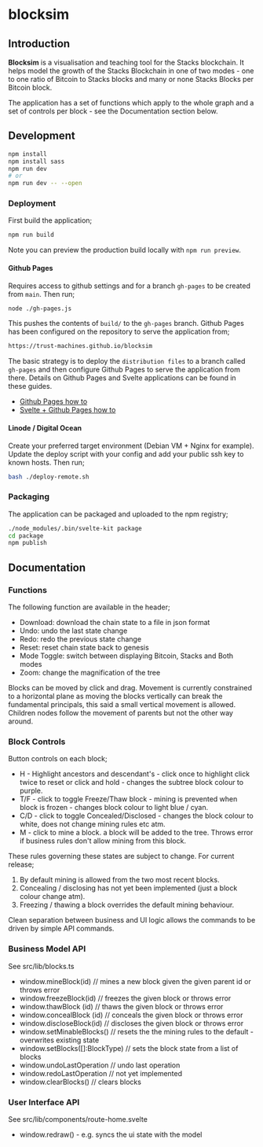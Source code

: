 # blocksim

## Introduction

**Blocksim** is a visualisation and teaching tool for the Stacks blockchain. It helps model the growth
of the Stacks Blockchain in one of two modes - one to one ratio of Bitcoin to Stacks blocks
and many or none Stacks Blocks per Bitcoin block.

The application has a set of functions which apply to the whole graph and a set of
controls per block - see the Documentation section below.

## Development

```bash
npm install
npm install sass
npm run dev
# or
npm run dev -- --open
```

### Deployment

First build the application;

```bash
npm run build
```

Note you can preview the production build locally with `npm run preview`.

#### Github Pages

Requires access to github settings and for a branch `gh-pages` to be created from `main`.
Then run;

```bash
node ./gh-pages.js
```

This pushes the contents of `build/` to the `gh-pages` branch. Github Pages
has been configured on the repository to serve the application from;

```bash
https://trust-machines.github.io/blocksim
```

The basic strategy is to deploy the `distribution files` to a branch called `gh-pages` and then configure Github Pages to serve the application from there. Details on Github Pages and Svelte
applications can be found in these guides.

- [Github Pages how to](https://docs.github.com/en/pages)
- [Svelte + Github Pages how to](https://github.com/sveltejs/kit/tree/master/packages/adapter-static#spa-mode)

#### Linode / Digital Ocean

Create your preferred target environment (Debian VM + Nginx for example).
Update the deploy script with your config and add your public ssh key to known hosts.
Then run;

```bash
bash ./deploy-remote.sh
```

### Packaging

The application can be packaged and uploaded to the npm registry;

```bash
./node_modules/.bin/svelte-kit package
cd package
npm publish
```

## Documentation

### Functions

The following function are available in the header;

- Download: download the chain state to a file in json format
- Undo: undo the last state change
- Redo: redo the previous state change
- Reset: reset chain state back to genesis
- Mode Toggle: switch between displaying Bitcoin, Stacks and Both modes
- Zoom: change the magnification of the tree

Blocks can be moved by click and drag. Movement is currently constrained to a
horizontal plane as moving the blocks vertically can break the fundamental principals, this
said a small vertical movement is allowed. Children nodes follow the movement of parents
but not the other way around.

### Block Controls

Button controls on each block;

- H - Highlight ancestors and descendant's - click once to highlight click twice to reset or click and hold - changes the subtree block colour to purple.
- T/F - click to toggle Freeze/Thaw block - mining is prevented when block is frozen - changes block colour to light blue / cyan.
- C/D - click to toggle Concealed/Disclosed - changes the block colour to white, does not change mining rules etc atm.
- M - click to mine a block. a block will be added to the tree. Throws error if business rules don't allow mining from this block.

These rules governing these states are subject to change. For current release;

1. By default mining is allowed from the two most recent blocks.
2. Concealing / disclosing has not yet been implemented (just a block colour change atm).
3. Freezing / thawing a block overrides the default mining behaviour.

Clean separation between business and UI logic allows the commands to be driven by simple API commands.

### Business Model API

See src/lib/blocks.ts

- window.mineBlock(id) // mines a new block given the given parent id or throws error
- window.freezeBlock(id) // freezes the given block or throws error
- window.thawBlock (id) // thaws the given block or throws error
- window.concealBlock (id) // conceals the given block or throws error
- window.discloseBlock(id) // discloses the given block or throws error
- window.setMinableBlocks() // resets the the mining rules to the default - overwrites existing state
- window.setBlocks([]:BlockType) // sets the block state from a list of blocks
- window.undoLastOperation // undo last operation
- window.redoLastOperation // not yet implemented
- window.clearBlocks() // clears blocks

### User Interface API

See src/lib/components/route-home.svelte

- window.redraw() - e.g. syncs the ui state with the model
